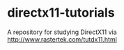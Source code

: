 # directx11-tutorials
A repository for studying DirectX11 via http://www.rastertek.com/tutdx11.html
